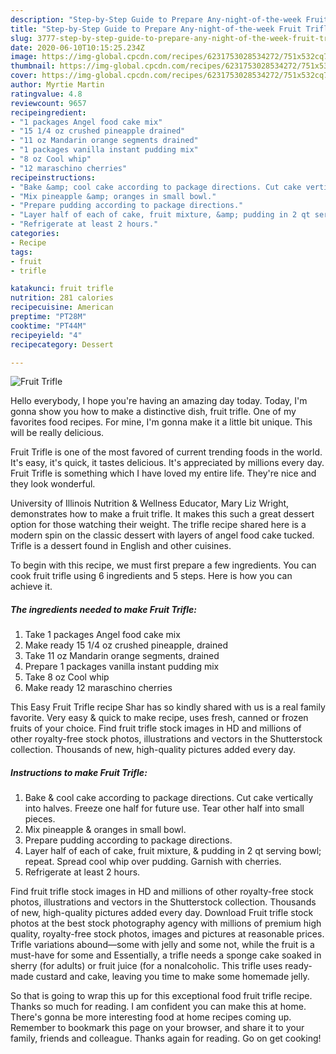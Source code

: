 ```yaml
---
description: "Step-by-Step Guide to Prepare Any-night-of-the-week Fruit Trifle"
title: "Step-by-Step Guide to Prepare Any-night-of-the-week Fruit Trifle"
slug: 3777-step-by-step-guide-to-prepare-any-night-of-the-week-fruit-trifle
date: 2020-06-10T10:15:25.234Z
image: https://img-global.cpcdn.com/recipes/6231753028534272/751x532cq70/fruit-trifle-recipe-main-photo.jpg
thumbnail: https://img-global.cpcdn.com/recipes/6231753028534272/751x532cq70/fruit-trifle-recipe-main-photo.jpg
cover: https://img-global.cpcdn.com/recipes/6231753028534272/751x532cq70/fruit-trifle-recipe-main-photo.jpg
author: Myrtie Martin
ratingvalue: 4.8
reviewcount: 9657
recipeingredient:
- "1 packages Angel food cake mix"
- "15 1/4 oz crushed pineapple drained"
- "11 oz Mandarin orange segments drained"
- "1 packages vanilla instant pudding mix"
- "8 oz Cool whip"
- "12 maraschino cherries"
recipeinstructions:
- "Bake &amp; cool cake according to package directions. Cut cake vertically into halves.  Freeze one half for future use.  Tear other half into small pieces."
- "Mix pineapple &amp; oranges in small bowl."
- "Prepare pudding according to package directions."
- "Layer half of each of cake, fruit mixture, &amp; pudding in 2 qt serving bowl; repeat.  Spread cool whip over pudding.  Garnish with cherries."
- "Refrigerate at least 2 hours."
categories:
- Recipe
tags:
- fruit
- trifle

katakunci: fruit trifle 
nutrition: 281 calories
recipecuisine: American
preptime: "PT28M"
cooktime: "PT44M"
recipeyield: "4"
recipecategory: Dessert

---
```



![Fruit Trifle](https://img-global.cpcdn.com/recipes/6231753028534272/751x532cq70/fruit-trifle-recipe-main-photo.jpg)

Hello everybody, I hope you're having an amazing day today. Today, I'm gonna show you how to make a distinctive dish, fruit trifle. One of my favorites food recipes. For mine, I'm gonna make it a little bit unique. This will be really delicious.

Fruit Trifle is one of the most favored of current trending foods in the world. It's easy, it's quick, it tastes delicious. It's appreciated by millions every day. Fruit Trifle is something which I have loved my entire life. They're nice and they look wonderful.

University of Illinois Nutrition &amp; Wellness Educator, Mary Liz Wright, demonstrates how to make a fruit trifle. It makes this such a great dessert option for those watching their weight. The trifle recipe shared here is a modern spin on the classic dessert with layers of angel food cake tucked. Trifle is a dessert found in English and other cuisines.


To begin with this recipe, we must first prepare a few ingredients. You can cook fruit trifle using 6 ingredients and 5 steps. Here is how you can achieve it.

<!--inarticleads1-->

##### The ingredients needed to make Fruit Trifle:

1. Take 1 packages Angel food cake mix
1. Make ready 15 1/4 oz crushed pineapple, drained
1. Take 11 oz Mandarin orange segments, drained
1. Prepare 1 packages vanilla instant pudding mix
1. Take 8 oz Cool whip
1. Make ready 12 maraschino cherries


This Easy Fruit Trifle recipe Shar has so kindly shared with us is a real family favorite. Very easy &amp; quick to make recipe, uses fresh, canned or frozen fruits of your choice. Find fruit trifle stock images in HD and millions of other royalty-free stock photos, illustrations and vectors in the Shutterstock collection. Thousands of new, high-quality pictures added every day. 

<!--inarticleads2-->

##### Instructions to make Fruit Trifle:

1. Bake &amp; cool cake according to package directions. Cut cake vertically into halves.  Freeze one half for future use.  Tear other half into small pieces.
1. Mix pineapple &amp; oranges in small bowl.
1. Prepare pudding according to package directions.
1. Layer half of each of cake, fruit mixture, &amp; pudding in 2 qt serving bowl; repeat.  Spread cool whip over pudding.  Garnish with cherries.
1. Refrigerate at least 2 hours.


Find fruit trifle stock images in HD and millions of other royalty-free stock photos, illustrations and vectors in the Shutterstock collection. Thousands of new, high-quality pictures added every day. Download Fruit trifle stock photos at the best stock photography agency with millions of premium high quality, royalty-free stock photos, images and pictures at reasonable prices. Trifle variations abound—some with jelly and some not, while the fruit is a must-have for some and Essentially, a trifle needs a sponge cake soaked in sherry (for adults) or fruit juice (for a nonalcoholic. This trifle uses ready-made custard and cake, leaving you time to make some homemade jelly. 

So that is going to wrap this up for this exceptional food fruit trifle recipe. Thanks so much for reading. I am confident you can make this at home. There's gonna be more interesting food at home recipes coming up. Remember to bookmark this page on your browser, and share it to your family, friends and colleague. Thanks again for reading. Go on get cooking!
